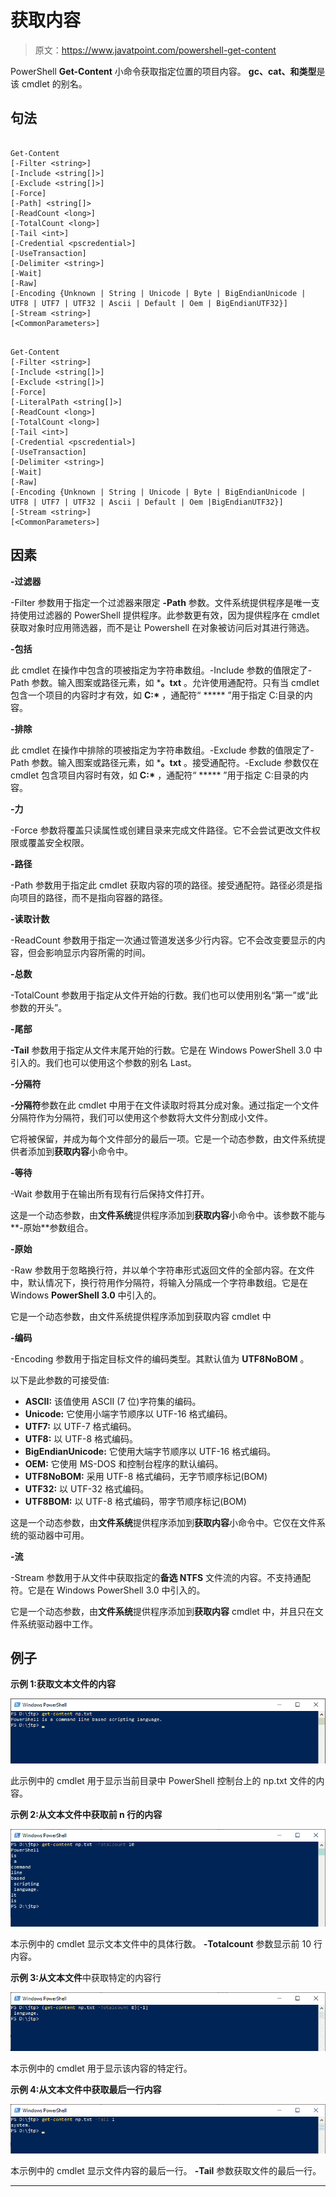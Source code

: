 # 获取内容

> 原文：<https://www.javatpoint.com/powershell-get-content>

PowerShell **Get-Content** 小命令获取指定位置的项目内容。 **gc、cat、**和**类型**是该 cmdlet 的别名。

## 句法

```

Get-Content 
[-Filter <string>] 
[-Include <string[]>] 
[-Exclude <string[]>] 
[-Force]
[-Path] <string[]> 
[-ReadCount <long>] 
[-TotalCount <long>] 
[-Tail <int>] 
[-Credential <pscredential>]
[-UseTransaction] 
[-Delimiter <string>] 
[-Wait] 
[-Raw] 
[-Encoding {Unknown | String | Unicode | Byte | BigEndianUnicode | UTF8 | UTF7 | UTF32 | Ascii | Default | Oem | BigEndianUTF32}]
[-Stream <string>]  
[<CommonParameters>]

```

```

Get-Content 
[-Filter <string>] 
[-Include <string[]>] 
[-Exclude <string[]>] 
[-Force]
[-LiteralPath <string[]>]
[-ReadCount <long>] 
[-TotalCount <long>] 
[-Tail <int>] 
[-Credential <pscredential>] 
[-UseTransaction] 
[-Delimiter <string>] 
[-Wait] 
[-Raw] 
[-Encoding {Unknown | String | Unicode | Byte | BigEndianUnicode | UTF8 | UTF7 | UTF32 | Ascii | Default | Oem |BigEndianUTF32}] 
[-Stream <string>]  
[<CommonParameters>]

```

## 因素

**-过滤器**

-Filter 参数用于指定一个过滤器来限定 **-Path** 参数。文件系统提供程序是唯一支持使用过滤器的 PowerShell 提供程序。此参数更有效，因为提供程序在 cmdlet 获取对象时应用筛选器，而不是让 Powershell 在对象被访问后对其进行筛选。

**-包括**

此 cmdlet 在操作中包含的项被指定为字符串数组。-Include 参数的值限定了-Path 参数。输入图案或路径元素，如 ***。txt** 。允许使用通配符。只有当 cmdlet 包含一个项目的内容时才有效，如 **C:\*** ，通配符“ ***** ”用于指定 C:目录的内容。

**-排除**

此 cmdlet 在操作中排除的项被指定为字符串数组。-Exclude 参数的值限定了-Path 参数。输入图案或路径元素，如 ***。txt** 。接受通配符。-Exclude 参数仅在 cmdlet 包含项目内容时有效，如 **C:\*** ，通配符“ ***** ”用于指定 C:目录的内容。

**-力**

-Force 参数将覆盖只读属性或创建目录来完成文件路径。它不会尝试更改文件权限或覆盖安全权限。

**-路径**

-Path 参数用于指定此 cmdlet 获取内容的项的路径。接受通配符。路径必须是指向项目的路径，而不是指向容器的路径。

**-读取计数**

-ReadCount 参数用于指定一次通过管道发送多少行内容。它不会改变要显示的内容，但会影响显示内容所需的时间。

**-总数**

-TotalCount 参数用于指定从文件开始的行数。我们也可以使用别名“第一”或“此参数的开头”。

**-尾部**

**-Tail** 参数用于指定从文件末尾开始的行数。它是在 Windows PowerShell 3.0 中引入的。我们也可以使用这个参数的别名 Last。

**-分隔符**

**-分隔符**参数在此 cmdlet 中用于在文件读取时将其分成对象。通过指定一个文件分隔符作为分隔符，我们可以使用这个参数将大文件分割成小文件。

它将被保留，并成为每个文件部分的最后一项。它是一个动态参数，由文件系统提供者添加到**获取内容**小命令中。

**-等待**

-Wait 参数用于在输出所有现有行后保持文件打开。

这是一个动态参数，由**文件系统**提供程序添加到**获取内容**小命令中。该参数不能与**-原始**参数组合。

**-原始**

-Raw 参数用于忽略换行符，并以单个字符串形式返回文件的全部内容。在文件中，默认情况下，换行符用作分隔符，将输入分隔成一个字符串数组。它是在 Windows **PowerShell 3.0** 中引入的。

它是一个动态参数，由文件系统提供程序添加到获取内容 cmdlet 中

**-编码**

-Encoding 参数用于指定目标文件的编码类型。其默认值为 **UTF8NoBOM** 。

以下是此参数的可接受值:

*   **ASCII:** 该值使用 ASCII (7 位)字符集的编码。
*   **Unicode:** 它使用小端字节顺序以 UTF-16 格式编码。
*   **UTF7:** 以 UTF-7 格式编码。
*   **UTF8:** 以 UTF-8 格式编码。
*   **BigEndianUnicode:** 它使用大端字节顺序以 UTF-16 格式编码。
*   **OEM:** 它使用 MS-DOS 和控制台程序的默认编码。
*   **UTF8NoBOM:** 采用 UTF-8 格式编码，无字节顺序标记(BOM)
*   **UTF32:** 以 UTF-32 格式编码。
*   **UTF8BOM:** 以 UTF-8 格式编码，带字节顺序标记(BOM)

这是一个动态参数，由**文件系统**提供程序添加到**获取内容**小命令中。它仅在文件系统的驱动器中可用。

**-流**

-Stream 参数用于从文件中获取指定的**备选 NTFS** 文件流的内容。不支持通配符。它是在 Windows PowerShell 3.0 中引入的。

它是一个动态参数，由**文件系统**提供程序添加到**获取内容** cmdlet 中，并且只在文件系统驱动器中工作。

## 例子

**示例 1:获取文本文件的内容**

![PowerShell Get-Content](img/8dd7805698dc2aed0e60b84dc1d17437.png)

此示例中的 cmdlet 用于显示当前目录中 PowerShell 控制台上的 np.txt 文件的内容。

**示例 2:从文本文件中获取前 n 行的内容**

![PowerShell Get-Content](img/b85e5362c8e7cb41ed236c4182cffb9a.png)

本示例中的 cmdlet 显示文本文件中的具体行数。 **-Totalcount** 参数显示前 10 行内容。

**示例 3:从文本文件**中获取特定的内容行

![PowerShell Get-Content](img/43b2d7a967ce382705aa2b601eb9e503.png)

本示例中的 cmdlet 用于显示该内容的特定行。

**示例 4:从文本文件中获取最后一行内容**

![PowerShell Get-Content](img/fbe0ea8258397992c4f99ebcb62eb8ce.png)

本示例中的 cmdlet 显示文件内容的最后一行。 **-Tail** 参数获取文件的最后一行。

* * *